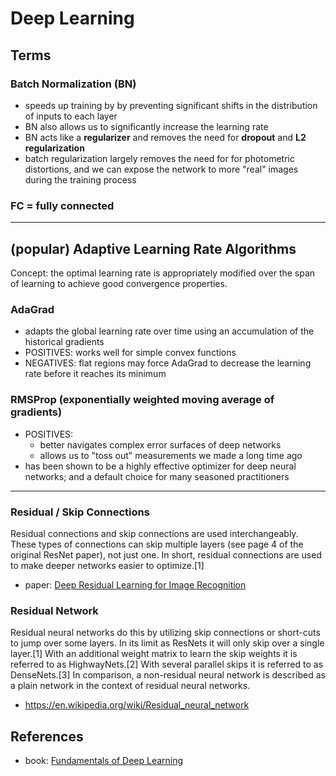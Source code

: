 # Deep Learning

## Terms

### Batch Normalization (BN)
- speeds up training by by preventing significant shifts in the distribution of inputs to each layer
- BN also allows us to significantly increase the learning rate
- BN acts like a **regularizer** and removes the need for **dropout** and **L2 regularization**
- batch regularization largely removes the need for for photometric distortions, and we can expose the network to more "real" images during the training process

### FC = fully connected

---
## (popular) Adaptive Learning Rate Algorithms
Concept:  the optimal learning rate is appropriately modified over the span of learning to achieve good convergence properties.

### AdaGrad
- adapts the global learning rate over time using an accumulation of the historical gradients
- POSITIVES:  works well for simple convex functions
- NEGATIVES:  flat regions may force AdaGrad to decrease the learning rate before it reaches its minimum

### RMSProp (exponentially weighted moving average of gradients)
- POSITIVES:  
    - better navigates complex error surfaces of deep networks
    - allows us to "toss out" measurements we made a long time ago
- has been shown to be a highly effective optimizer for deep neural networks; and a default choice for many seasoned practitioners



---
### Residual / Skip Connections
Residual connections and skip connections are used interchangeably. These types of connections can skip multiple layers (see page 4 of the original ResNet paper), not just one. In short, residual connections are used to make deeper networks easier to optimize.[1]
- paper:  [Deep Residual Learning for Image Recognition](https://arxiv.org/pdf/1512.03385.pdf)

### Residual Network
Residual neural networks do this by utilizing skip connections or short-cuts to jump over some layers. In its limit as ResNets it will only skip over a single layer.[1] With an additional weight matrix to learn the skip weights it is referred to as HighwayNets.[2] With several parallel skips it is referred to as DenseNets.[3] In comparison, a non-residual neural network is described as a plain network in the context of residual neural networks.  
- https://en.wikipedia.org/wiki/Residual_neural_network




## References
- book: [Fundamentals of Deep Learning](http://shop.oreilly.com/product/0636920039709.do)
